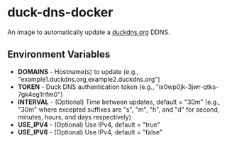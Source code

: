 # duck-dns-docker
An image to automatically update a [duckdns.org](https://www.duckdns.org/) DDNS.

## Environment Variables
 * **DOMAINS** - Hostname(s) to update (e.g., "example1.duckdns.org,example2.duckdns.org")
 * **TOKEN** - Duck DNS authentication token (e.g., "ix0wp0jk-3jwr-qtks-7gk4eg1rifm0")
 * **INTERVAL** - (Optional) Time between updates, default = "30m" (e.g., "30m" where excepted suffixes are "s", "m", "h", and "d" for second, minutes, hours, and days respectively)
 * **USE_IPV4** - (Optional) Use IPv4, default = "true"
 * **USE_IPV6** - (Optional) Use IPv4, default = "false"